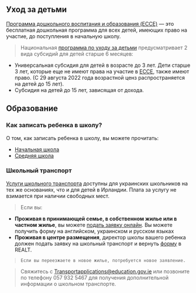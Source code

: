 ## Уход за детьми
[Программа дошкольного воспитания и образования (ECCE)](https://www.citizensinformation.ie/en/education/pre_school_education_and_childcare/early_childhood_care_and_education_scheme.html) — это бесплатная дошкольная программа для всех детей, имеющих право на участие, до поступления в начальную школу.
>Национальная [программа по уходу за детьми](https://www.citizensinformation.ie/en/education/pre_school_education_and_childcare/national_childcare_scheme.html) предусматривает 2 вида субсидий для детей старше 6 месяцев:
* Универсальная субсидия для детей в возрасте до 3 лет. Дети старше 3 лет, которые еще не имеют права на участие в [ECCE](https://www.citizensinformation.ie/en/education/pre_school_education_and_childcare/early_childhood_care_and_education_scheme.html), также имеют право. (С 29 августа 2022 года возрастной ценз распространяется на детей до 15 лет).
* Субсидия на детей до 15 лет, зависящая от дохода.
## Образование
### Как записать ребенка в школу?
О том, как записать ребенка в школу, вы можете прочитать:
* [Начальная школа](https://www.citizensinformation.ie/en/education/primary_and_post_primary_education/going_to_primary_school/types_primary_school.html)
* [Средняя школа](https://www.citizensinformation.ie/en/education/primary_and_post_primary_education/going_to_post_primary_school/post_primary_education_life_event.html)
### Школьный транспорт
[Услуги школьного транспорта](https://www.gov.ie/en/publication/320e9-employment-and-education/#education) доступны для украинских школьников на тех же основаниях, что и для детей в Ирландии. Плата за услугу не взимается при наличии свободных мест.
>Если вы:
* **Проживая в принимающей семье, в собственном жилье или в частном жилье**, вы можете [подать заявку онлайн](https://public.flowforma.com/?token=OfHd8bEHNUjypR1J2ohyawPtOLA8xbJSVD02MsoVP7sPa83cAd). Вы можете получить форму на английском, украинском и русском языках
* **Проживая в центре размещения**, директор школы вашего ребенка должен подать заявку на школьный транспорт и вернуть [форму](https://docs.google.com/spreadsheets/d/1lCQtHmakW1QsIruz1dn5urrhHGaRDM8r/edit?usp=sharing&ouid=110890713206419544048&rtpof=true&sd=true) в REALT.
>`Если вы переезжаете в новое жилье, потребуется новое заявление.`

>Свяжитесь с Transportapplications@education.gov.ie или позвоните по телефону 057 932 5467 для получения дополнительной информации о школьном транспорте.
